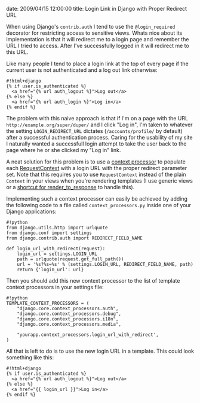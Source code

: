 date: 2009/04/15 12:00:00
title:  Login Link in Django with Proper Redirect URL

When using Django's `contrib.auth` I tend to use the `@login_required`
decorator for restricting access to sensitive views. Whats nice about
its implementation is that it will redirect me to a login page and remember
the URL I tried to access. After I've
successfully logged in it will redirect me to this URL.

Like many people I tend to place a login link at the top of every page if
the current user is not authenticated and a log out link otherwise:

    #!html+django
    {% if user.is_authenticated %}
      <a href="{% url auth_logout %}">Log out</a>
    {% else %}
      <a href="{% url auth_login %}">Log in</a>
    {% endif %}

The problem with this naive approach is that if I'm on a page with the
URL `http://example.org/super/duper/` and I click "Log in", I'm taken to
whatever the setting `LOGIN_REDIRECT_URL` dictates (`/accounts/profile/`
by default) after a successful authentication process. Caring for the
usability of my site I naturally wanted a successfull login attempt to
take the user back to the page where he or she clicked my "Log in" link.

A neat solution for this problem is to use a [context processor][con] to
populate each [RequestContext][req] with a login URL with the proper
redirect parameter set. Note that this requires you to use `RequestContext`
instead of the plain `Context` in your views when you're rendering
templates (I use generic views or a [shortcut for render_to_response][sho]
to handle this).

Implementing such a context processor can easily be achieved by adding the
following code to a file called `context_processors.py` inside one of your
Django applications:

    #!python
    from django.utils.http import urlquote
    from django.conf import settings
    from django.contrib.auth import REDIRECT_FIELD_NAME

    def login_url_with_redirect(request):
        login_url = settings.LOGIN_URL
        path = urlquote(request.get_full_path())
        url = '%s?%s=%s' % (settings.LOGIN_URL, REDIRECT_FIELD_NAME, path)
        return {'login_url': url}

Then you should add this new context processor to the list of template
context processors in your settings file:

    #!python
    TEMPLATE_CONTEXT_PROCESSORS = (
        "django.core.context_processors.auth",
        "django.core.context_processors.debug",
        "django.core.context_processors.i18n",
        "django.core.context_processors.media",

        "yourapp.context_processors.login_url_with_redirect',
    )

All that is left to do is to use the new login URL in a template. This could
look something like this:

    #!html+django
    {% if user.is_authenticated %}
      <a href="{% url auth_logout %}">Log out</a>
    {% else %}
      <a href="{{ login_url }}">Log in</a>
    {% endif %}

[req]: http://docs.djangoproject.com/en/dev/ref/templates/api/#subclassing-context-requestcontext
[con]: http://docs.djangoproject.com/en/dev/ref/settings/#setting-TEMPLATE_CONTEXT_PROCESSORS
[sho]: http://www.djangosnippets.org/snippets/3/
